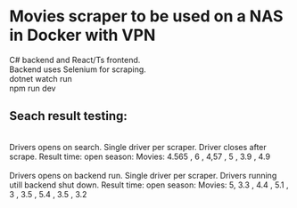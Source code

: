 # Movies scraper to be used on a NAS in Docker with VPN

C# backend and React/Ts frontend.
<br/>
Backend uses Selenium for scraping.
<br/>
dotnet watch run
<br/>
npm run dev
<br/>

## Seach result testing:

<br/>
Drivers opens on search. Single driver per scraper. Driver closes after scrape.
Result time: open season: Movies: 4.565 , 6 , 4,57 , 5 , 3.9 , 4.9
<br/>
<br/>
Drivers opens on backend run. Single driver per scraper. Drivers running utill backend shut down.
Result time: open season: Movies: 5, 3.3 , 4.4 , 5.1 , 3 , 3.5 , 5.4 , 3.5 , 3.2
<br/>

